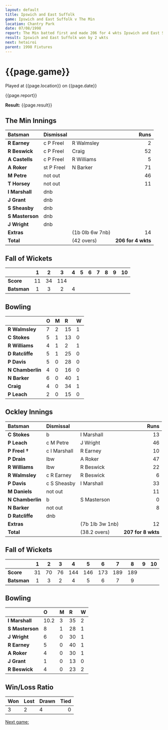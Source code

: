 ```yaml
---
layout: default
title: Ipswich and East Suffolk
game: Ipswich and East Suffolk v The Min
location: Chantry Park
date: 07/08/1998
report: The Min batted first and made 206 for 4 wkts Ipswich and East Suffolk replied with 207 for 8 wkts
result: Ipswich and East Suffolk won by 2 wkts
next: hetairoi
parent: 1998 Fixtures
---
```


# {{page.game}}

Played at {{page.location}} on {{page.date}}

{{page.report}}

**Result:** {{page.result}}

## The Min Innings

| Batsman | Dismissal |  | Runs |
|:---|:---|---|---:|
| **R Earney** | c P Freel | R Walmsley | 2 |
| **R Beswick** | c P Freel | Craig | 52 |
| **A Castells** | c P Freel | R Williams | 5 |
| **A Roker** | st P Freel | N Barker | 71 |
| **M Petre** | not out |   | 46 |
| **T Horsey** | not out |   | 11 |
| **I Marshall** | dnb |  |  |
| **J Grant** | dnb |  |  |
| **S Sheasby** | dnb |  |  |
| **S Masterson** | dnb |  |  |
| **J Wright** | dnb |  |  |
| **Extras** | | (1b 0lb 6w 7nb) | 14 |
| **Total** | | (42 overs) | **206 for 4 wkts** |

## Fall of Wickets

| | 1 | 2 | 3 | 4 | 5 | 6 | 7 | 8 | 9 | 10 |
|---|:---:|:---:|:---:|:---:|:---:|:---:|:---:|:---:|:---:|:---:|
| **Score** | 11 | 34 | 114 |  |  |  |  |  |  |  |
| **Batsman** | 1 | 3 | 2 | 4 |  |  |  |  |  |  |

## Bowling

| | O | M | R | W |
|---|:---|:---|:---|:---|
| **R Walmsley** | 7 | 2 | 15 | 1 |
| **C Stokes** | 5 | 1 | 13 | 0 |
| **R Williams** | 4 | 1 | 2 | 1 |
| **D Ratcliffe** | 5 | 1 | 25 | 0 |
| **P Davis** | 5 | 0 | 28 | 0 |
| **N Chamberlin** | 4 | 0 | 16 | 0 |
| **N Barker** | 6 | 0 | 40 | 1 |
| **Craig** | 4 | 0 | 34 | 1 |
| **P Leach** | 2 | 0 | 15 | 0 |

## Ockley Innings

| Batsman | Dismissal |  | Runs |
|:---|:---|---|---:|
| **C Stokes** | b | I Marshall | 13 |
| **P Leach** | c M Petre | J Wright | 46 |
| **P Freel &#8224;** | c I Marshall | R Earney | 10 |
| **P Drain** | lbw | A Roker | 47 |
| **R Williams** | lbw | R Beswick | 22 |
| **R Walmsley** | c R Earney | R Beswick | 6 |
| **P Davis** | c S Sheasby | I Marshall | 33 |
| **M Daniels** | not out |  | 11 |
| **N Chamberlin** | b | S Masterson | 0 |
| **N Barker** | not out |  | 8 |
| **D Ratcliffe** | dnb |  |  |
| **Extras** | | (7b 1lb 3w 1nb) | 12 |
| **Total** | | (38.2 overs) | **207 for 8 wkts** |

## Fall of Wickets

| | 1 | 2 | 3 | 4 | 5 | 6 | 7 | 8 | 9 | 10 |
|---|:---:|:---:|:---:|:---:|:---:|:---:|:---:|:---:|:---:|:---:|
| **Score** | 31 | 70 | 76 | 144 | 146 | 173 | 189 | 189 |  |  |
| **Batsman** | 1 | 3 | 2 | 4 | 5 | 6 | 7 | 9 |  |  |

## Bowling

| | O | M | R | W |
|---|:---|:---|:---|:---|
| **I Marshall** | 10.2 | 3 | 35 | 2 |
| **S Masterson** | 8 | 1 | 28 | 1 |
| **J Wright** | 6 | 0 | 30 | 1 |
| **R Earney** | 5 | 0 | 40 | 1 |
| **A Roker** | 4 | 0 | 30 | 1 |
| **J Grant** | 1 | 0 | 13 | 0 |
| **R Beswick** | 4 | 0 | 23 | 2 |

## Win/Loss Ratio

| Won | Lost | Drawn | Tied |
|:---|:---|:---|---:|
| 3 | 2 | 4 | 0 |

[Next game:]({{page.next}})